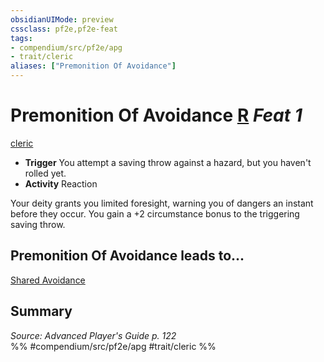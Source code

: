 ```yaml
---
obsidianUIMode: preview
cssclass: pf2e,pf2e-feat
tags:
- compendium/src/pf2e/apg
- trait/cleric
aliases: ["Premonition Of Avoidance"]
---
```

# Premonition Of Avoidance  [R](rules/core-rulebook/chapter-9-playing-the-game.md#Actions "Reaction") *Feat 1*  
[cleric](rules/traits/cleric.md "Cleric Class Trait")  

- **Trigger** You attempt a saving throw against a hazard, but you haven't rolled yet.
- **Activity** Reaction

Your deity grants you limited foresight, warning you of dangers an instant before they occur. You gain a +2 circumstance bonus to the triggering saving throw.

## Premonition Of Avoidance leads to...

[Shared Avoidance](compendium/feats/shared-avoidance-apg.md)

## Summary

*Source: Advanced Player's Guide p. 122*  
%% #compendium/src/pf2e/apg #trait/cleric %%